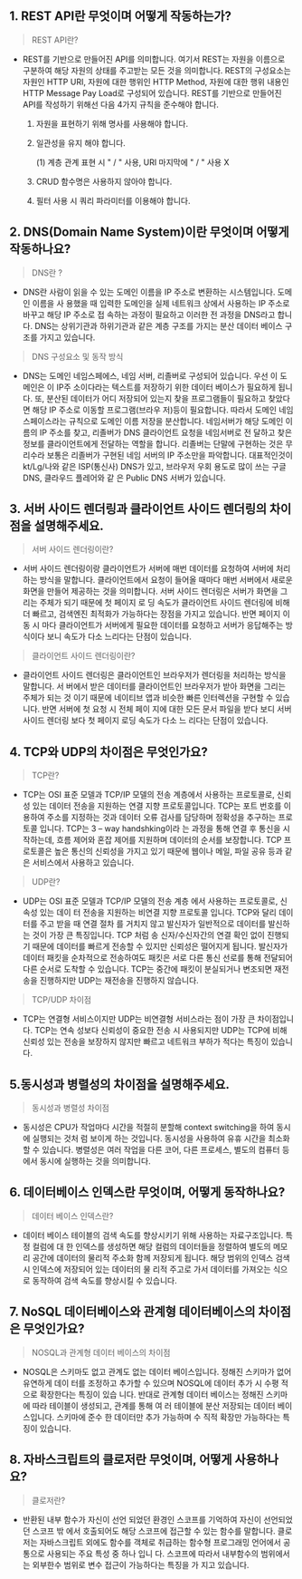 ## 1. REST API란 무엇이며 어떻게 작동하는가?

> REST API란? 

- REST를 기반으로 만들어진 API를 의미합니다. 여기서 REST는 자원을 이름으로 구분하여 해당 자원의 상태를 주고받는 모든 것을 의미합니다. REST의 구성요소는 자원인 HTTP URI, 자원에 대한 행위인 HTTP Method, 자원에 대한 행위 내용인 HTTP Message Pay Load로 구성되어 있습니다. REST를 기반으로 만들어진 API를 작성하기 위해선 다음 4가지 규칙을 준수해야 합니다. 
  1. 자원을 표현하기 위해 명사를 사용해야 합니다.
  2. 일관성을 유지 해야 합니다.
   
      (1) 계층 관계 표현 시 " / " 사용,  URI 마지막에 " / " 사용 X
  3. CRUD 함수명은 사용하지 않아야 합니다.
  4. 필터 사용 시 쿼리 파라미터를 이용해야 합니다.

## 2. DNS(Domain Name System)이란 무엇이며 어떻게 작동하나요?


> DNS란 ?
- DNS란 사람이 읽을 수 있는 도메인 이름을 IP 주소로 변환하는 시스템입니다. 도메인 이름을 사
  용했을 때 입력한 도메인을 실제 네트워크 상에서 사용하는 IP 주소로 바꾸고 해당 IP 주소로 접
  속하는 과정이 필요하고 이러한 전 과정을 DNS라고 합니다. DNS는 상위기관과 하위기관과 같은
  계층 구조를 가지는 분산 데이터 베이스 구조를 가지고 있습니다.
> DNS 구성요소 및 동작 방식
- DNS는 도메인 네임스페에스, 네임 서버, 리졸버로 구성되어 있습니다. 우선 이 도메인은 이 IP주
  소이다라는 텍스트를 저장하기 위한 데이터 베이스가 필요하게 됩니다. 또, 분산된 데이터가 어디
  저장되어 있는지 찾을 프로그램들이 필요하고 찾았다면 해당 IP 주소로 이동할 프로그램(브라우
  저)등이 필요합니다. 따라서 도메인 네임스페이스라는 규칙으로 도메인 이름 저장을 분산합니다.
  네임서버가 해당 도메인 이름의 IP 주소를 찾고, 리졸버가 DNS 클라이언트 요청을 네임서버로 전
  달하고 찾은 정보를 클라이언트에게 전달하는 역할을 합니다. 리졸버는 단말에 구현하는 것은 무
  리수라 보통은 리졸버가 구현된 네임 서버의 IP 주소만을 파악합니다. 대표적인것이 kt/Lg/나와
  같은 ISP(통신사) DNS가 있고, 브라우저 우회 용도로 많이 쓰는 구글 DNS, 클라우드 플레어와 같
  은 Public DNS 서버가 있습니다.
## 3. 서버 사이드 렌더링과 클라이언트 사이드 렌더링의 차이점을 설명해주세요.


> 서버 사이드 렌더링이란?
- 서버 사이드 렌더링이랑 클라이언트가 서버에 매번 데이터를 요청하여 서버에 처리하는 방식을
  말합니다. 클라이언트에서 요청이 들어올 때마다 매번 서버에서 새로운 화면을 만들어 제공하는
  것을 의미합니다. 서버 사이드 렌더링은 서버가 화면을 그리는 주체가 되기 때문에 첫 페이지 로
  딩 속도가 클라이언트 사이드 렌더링에 비해 더 빠르고, 검색엔진 최적화가 가능하다는 장점을
  가지고 있습니다. 반면 페이지 이동 시 마다 클라이언트가 서버에게 필요한 데이터를 요청하고
  서버가 응답해주는 방식이다 보니 속도가 다소 느리다는 단점이 있습니다.
> 클라이언트 사이드 렌더링이란?
- 클라이언트 사이드 렌더링은 클라이언트인 브라우저가 렌더링을 처리하는 방식을 말합니다. 서
  버에서 받은 데이터를 클라이언트인 브라우저가 받아 화면을 그리는 주체가 되는 것 이기 때문에
  네이티브 앱과 비슷한 빠른 인터렉션을 구현할 수 있습니다. 반면 서버에 첫 요청 시 전체 페이
  지에 대한 모든 문서 파일을 받다 보디 서버 사이드 렌더링 보다 첫 페이지 로딩 속도가 다소 느
  리다는 단점이 있습니다.
## 4. TCP와 UDP의 차이점은 무엇인가요?

> TCP란?
- TCP는 OSI 표준 모델과 TCP/IP 모델의 전송 계층에서 사용하는 프로토콜로, 신뢰성 있는 데이터
  전송을 지원하는 연결 지향 프로토콜입니다. TCP는 포트 번호를 이용하여 주소를 지정하는 것과
  데이터 오류 검사를 담당하며 정확성을 추구하는 프로토콜 입니다. TCP는 3 – way handshking이라
  는 과정을 통해 연결 후 통신을 시작하는데, 흐름 제어와 혼잡 제어를 지원하며 데이터의 순서를
  보장합니다. TCP 프로토콜은 높은 통신의 신뢰성을 가지고 있기 때문에 웹이나 메일, 파일 공유
  등과 같은 서비스에서 사용하고 있습니다.
>  UDP란?
-  UDP는 OSI 표준 모델과 TCP/IP 모델의 전송 계층 에서 사용하는 프로토콜로, 신속성 있는 데이
   터 전송을 지원하는 비연결 지향 프로토콜 입니다. TCP와 달리 데이터를 주고 받을 때 연결 절차
   를 거치지 않고 발신자가 일반적으로 데이터를 발신하는 것이 가장 큰 특징입니다. TCP 처럼 송
   신자/수신자간의 연결 확인 없이 진행되기 때문에 데이터를 빠르게 전송할 수 있지만 신뢰성은
   떨어지게 됩니다. 발신자가 데이터 패킷을 순차적으로 전송하여도 패킷은 서로 다른 통신 선로를
   통해 전달되어 다른 순서로 도착할 수 있습니다. TCP는 중간에 패킷이 분실되거나 변조되면 재전
   송을 진행하지만 UDP는 재전송을 진행하지 않습니다.
> TCP/UDP 차이점
- TCP는 연결형 서비스이지만 UDP는 비연결형 서비스라는 점이 가장 큰 차이점입니다. TCP는 연속
  성보다 신뢰성이 중요한 전송 시 사용되지만 UDP는 TCP에 비해 신뢰성 있는 전송을 보장하지
  않지만 빠르고 네트워크 부하가 적다는 특징이 있습니다.
## 5.동시성과 병렬성의 차이점을 설명해주세요.

> 동시성과 병렬성 차이점
- 동시성은 CPU가 작업마다 시간을 적절히 분할해 context switching을 하여 동시에 실행되는 것처
  럼 보이게 하는 것입니다. 동시성을 사용하여 유휴 시간을 최소화 할 수 있습니다.
  병렬성은 여러 작업을 다른 코어, 다른 프로세스, 별도의 컴퓨터 등에서 동시에 실행하는 것을 의미합니다.
## 6. 데이터베이스 인덱스란 무엇이며, 어떻게 동작하나요?

> 데이터 베이스 인덱스란?
- 데이터 베이스 테이블의 검색 속도를 향상시키기 위해 사용하는 자료구조입니다. 특정 컬럼에 대
  한 인덱스를 생성하면 해당 컬럼의 데이터들을 정렬하여 별도의 메모리 공간에 데이터의 물리적
  주소화 함께 저장되게 됩니다. 해당 범위의 인덱스 검색 시 인덱스에 저장되어 있는 데이터의 물
  리적 주고로 가서 데이터를 가져오는 식으로 동작하여 검색 속도를 향상시킬 수 있습니다.
## 7. NoSQL 데이터베이스와 관계형 데이터베이스의 차이점은 무엇인가요?

> NOSQL과 관계형 데이터 베이스의 차이점
- NOSQL은 스키마도 없고 관계도 없는 데이터 베이스입니다. 정해진 스키마가 없어 유연하게 데이
  터를 조정하고 추가할 수 있으며 NOSQL에 데이터 추가 시 수평 적으로 확장한다는 특징이 있습
  니다. 반대로 관계형 데이터 베이스는 정해진 스키마에 따라 테이블이 생성되고, 관계를 통해 여
  러 테이블에 분산 저장되는 데이터 베이스입니다. 스키마에 준수 한 데이터만 추가 가능하며 수
  직적 확장만 가능하다는 특징이 있습니다.
## 8. 자바스크립트의 클로저란 무엇이며, 어떻게 사용하나요?

> 클로저란?
- 반환된 내부 함수가 자신이 선언 되었던 환경인 스코프를 기억하여 자신이 선언되었던 스코프 밖
  에서 호출되어도 해당 스코프에 접근할 수 있는 함수를 말합니다. 클로저는 자바스크립트 외에도
  함수를 객체로 취급하는 함수형 프로그래밍 언어에서 공통으로 사용되는 주요 특성 중 하나 입니
  다. 스코프에 따라서 내부함수의 범위에서는 외부한수 범위로 변수 접근이 가능하다는 특징을 가
  지고 있습니다.


